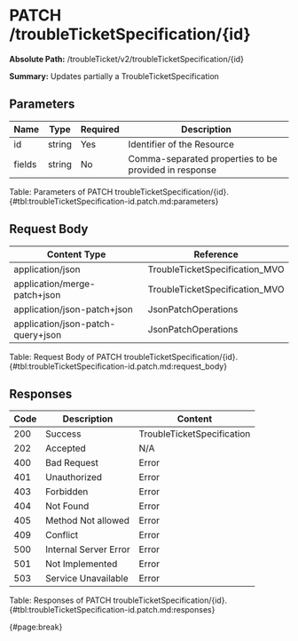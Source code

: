 <!--
    ATTENTION: This file was generated via gradle!
               Do NOT manually edit this file! Any such changes will be overwritten!
-->

# PATCH /troubleTicketSpecification/{id}

**Absolute Path:** /troubleTicket/v2/troubleTicketSpecification/{id}

**Summary:** Updates partially a TroubleTicketSpecification

## Parameters

| Name | Type | Required | Description |
| ------ | ------ | --- | ------------ |
| id | string | Yes | Identifier of the Resource |
| fields | string | No | Comma-separated properties to be provided in response |

Table: Parameters of PATCH troubleTicketSpecification/{id}. {#tbl:troubleTicketSpecification-id.patch.md:parameters}

## Request Body

| Content Type | Reference |
|--------------|-----------|
| application/json | TroubleTicketSpecification_MVO |
| application/merge-patch+json | TroubleTicketSpecification_MVO |
| application/json-patch+json | JsonPatchOperations |
| application/json-patch-query+json | JsonPatchOperations |

Table: Request Body of PATCH troubleTicketSpecification/{id}. {#tbl:troubleTicketSpecification-id.patch.md:request_body}

## Responses

| Code | Description | Content |
|------|-------------|---------|
| 200 | Success | TroubleTicketSpecification |
| 202 | Accepted | N/A |
| 400 | Bad Request | Error |
| 401 | Unauthorized | Error |
| 403 | Forbidden | Error |
| 404 | Not Found | Error |
| 405 | Method Not allowed | Error |
| 409 | Conflict | Error |
| 500 | Internal Server Error | Error |
| 501 | Not Implemented | Error |
| 503 | Service Unavailable | Error |

Table: Responses of PATCH troubleTicketSpecification/{id}. {#tbl:troubleTicketSpecification-id.patch.md:responses}

{#page:break}
